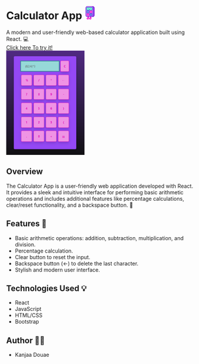 # Calculator App <img src="./public/logo1.png" alt="logo" width="30" height="35">


A modern and user-friendly web-based calculator application built using React. 💻 <br>
<a href="https://douaekanjaa.github.io/Tp1_react/">Click here To try it!</a> <br>
<img src="screenshot.png" alt="Calculator App Screenshot" width="210" height="280">

## Overview

The Calculator App is a user-friendly web application developed with React. It provides a sleek and intuitive interface for performing basic arithmetic operations and includes additional features like percentage calculations, clear/reset functionality, and a backspace button. 🚀

## Features 🌟

- Basic arithmetic operations: addition, subtraction, multiplication, and division.
- Percentage calculation.
- Clear button to reset the input.
- Backspace button (←) to delete the last character.
- Stylish and modern user interface.

## Technologies Used 💡

- React
- JavaScript
- HTML/CSS
- Bootstrap

## Author 👩‍💻

- Kanjaa Douae
